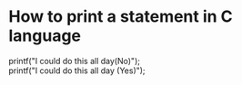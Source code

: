 # How to print a statement in C language

printf("I could do this all day(No)");
<br>
printf("I could do this all day (Yes)");
